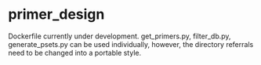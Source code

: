 # primer_design

Dockerfile currently under development.
get_primers.py, filter_db.py, generate_psets.py can be used individually, however, the directory referrals need to be changed into a portable style.
